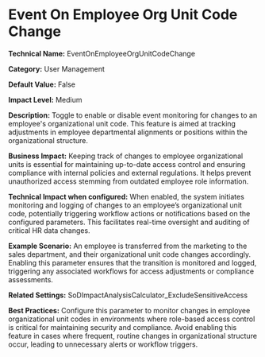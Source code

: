 # Event On Employee Org Unit Code Change

**Technical Name:** EventOnEmployeeOrgUnitCodeChange

**Category:** User Management

**Default Value:** False

**Impact Level:** Medium

**Description:** Toggle to enable or disable event monitoring for changes to an employee's organizational unit code. This feature is aimed at tracking adjustments in employee departmental alignments or positions within the organizational structure.

**Business Impact:** Keeping track of changes to employee organizational units is essential for maintaining up-to-date access control and ensuring compliance with internal policies and external regulations. It helps prevent unauthorized access stemming from outdated employee role information.

**Technical Impact when configured:** When enabled, the system initiates monitoring and logging of changes to an employee’s organizational unit code, potentially triggering workflow actions or notifications based on the configured parameters. This facilitates real-time oversight and auditing of critical HR data changes.

**Example Scenario:** An employee is transferred from the marketing to the sales department, and their organizational unit code changes accordingly. Enabling this parameter ensures that the transition is monitored and logged, triggering any associated workflows for access adjustments or compliance assessments.

**Related Settings:** SoDImpactAnalysisCalculator_ExcludeSensitiveAccess

**Best Practices:** Configure this parameter to monitor changes in employee organizational unit codes in environments where role-based access control is critical for maintaining security and compliance. Avoid enabling this feature in cases where frequent, routine changes in organizational structure occur, leading to unnecessary alerts or workflow triggers.